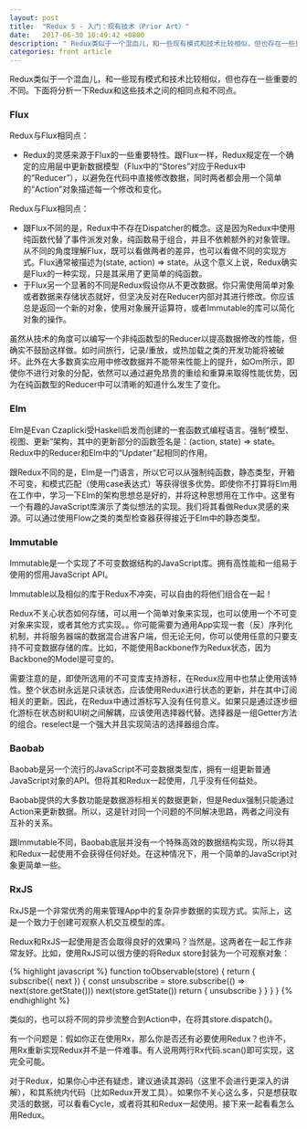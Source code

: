 ```yaml
---
layout: post
title:  "Redux 5 - 入门：现有技术（Prior Art）"
date:   2017-06-30 10:49:42 +0800
description: " Redux类似于一个混血儿，和一些现有模式和技术比较相似，但也存在一些重要的不同。下面将分析一下Redux和这些技术之间的相同点和不同点。"
categories: front article
---
```


Redux类似于一个混血儿，和一些现有模式和技术比较相似，但也存在一些重要的不同。下面将分析一下Redux和这些技术之间的相同点和不同点。

### Flux

Redux与Flux相同点：

<ul>
    <li> Redux的灵感来源于Flux的一些重要特性。跟Flux一样，Redux规定在一个确定的应用层中更新数据模型（Flux中的“Stores”对应于Redux中的“Reducer”），以避免在代码中直接修改数据，同时两者都会用一个简单的“Action”对象描述每一个修改和变化。</li>
</ul>

Redux与Flux相同点：

<ul>
    <li> 跟Flux不同的是，Redux中不存在Dispatcher的概念。这是因为Redux中使用纯函数代替了事件派发对象，纯函数易于组合，并且不依赖额外的对象管理。从不同的角度理解Flux，既可以看做两者的差异，也可以看做不同的实现方式。Flux通常被描述为(state, action) => state。从这个意义上说，Redux确实是Flux的一种实现，只是其采用了更简单的纯函数。</li>
    <li> 于Flux另一个显著的不同是Redux假设你从不更改数据。你只需使用简单对象或者数据来存储状态就好，但坚决反对在Reducer内部对其进行修改。你应该总是返回一个新的对象，使用对象展开运算符，或者Immutable的库可以简化对象的操作。</li>
</ul>

虽然从技术的角度可以编写一个非纯函数型的Reducer以提高数据修改的性能，但确实不鼓励这样做。如时间旅行，记录/重放，或热加载之类的开发功能将被破坏。此外在大多数真实应用中修改数据并不能带来性能上的提升，如Om所示，即使你不进行对象的分配，依然可以通过避免昂贵的重绘和重算来取得性能优势，因为在纯函数型的Reducer中可以清晰的知道什么发生了变化。

### Elm

Elm是Evan Czaplicki受Haskell启发而创建的一套函数式编程语言。强制“模型、视图、更新”架构，其中的更新部分的函数签名是：(action, state) => state。Redux中的Reducer和Elm中的“Updater”起相同的作用。

跟Redux不同的是，Elm是一门语言，所以它可以从强制纯函数，静态类型，开箱不可变，和模式匹配（使用case表达式）等获得很多优势。即使你不打算将Elm用在工作中，学习一下Elm的架构思想总是好的，并将这种思想用在工作中。这里有一个有趣的JavaScript库演示了类似想法的实现。我们将其看做Redux灵感的来源。可以通过使用Flow之类的类型检查器获得接近于Elm中的静态类型。

### Immutable

Immutable是一个实现了不可变数据结构的JavaScript库。拥有高性能和一组易于使用的惯用JavaScript API。

Immutable以及相似的库于Redux不冲突，可以自由的将他们组合在一起！

Redux不关心状态如何存储，可以用一个简单对象来实现，也可以使用一个不可变对象来实现，或者其他方式实现。。你可能需要为通用App实现一套（反）序列化机制，并将服务器端的数据混合进客户端，但无论无何，你可以使用任意的只要支持不可变数据存储的库。比如，不能使用Backbone作为Redux状态，因为Backbone的Model是可变的。

需要注意的是，即使所选用的不可变库支持游标，在Redux应用中也禁止使用该特性。整个状态树永远是只读状态，应该使用Redux进行状态的更新，并在其中订阅相关的更新。因此，在Redux中通过游标写入没有任何意义。如果只是通过逐步细化游标在状态树和UI树之间解耦，应该使用选择器代替。选择器是一组Getter方法的组合。reselect是一个强大并且实现简洁的选择器组合库。

### Baobab

Baobab是另一个流行的JavaScript不可变数据类型库，拥有一组更新普通JavaScript对象的API。但将其和Redux一起使用，几乎没有任何益处。

Baobab提供的大多数功能是数据游标相关的数据更新，但是Redux强制只能通过Action来更新数据。所以，这是针对同一个问题的不同解决思路，两者之间没有互补的关系。

跟Immutable不同，Baobab底层并没有一个特殊高效的数据结构实现，所以将其和Redux一起使用不会获得任何好处。在这种情况下，用一个简单的JavaScript对象更简单一些。

### RxJS

RxJS是一个非常优秀的用来管理App中的复杂异步数据的实现方式。实际上，这是一个致力于创建可观察人机交互模型的库。

Redux和RxJS一起使用是否会取得良好的效果吗？当然是。这两者在一起工作非常友好。比如，使用RxJS可以很方便的将Redux store封装为一个可观察对象：

{% highlight javascript %}
function toObservable(store) {
  return {
    subscribe({ next }) {
      const unsubscribe = store.subscribe(() => next(store.getState()))
      next(store.getState())
      return { unsubscribe }
    }
  }
}
{% endhighlight %}

类似的，也可以将不同的异步流整合到Action中，在将其store.dispatch()。

有一个问题是：假如你正在使用Rx，那么你是否还有必要使用Redux？也许不，用Rx重新实现Redux并不是一件难事。有人说用两行Rx代码.scan()即可实现，这完全可能。

对于Redux，如果你心中还有疑虑，建议通读其源码（这里不会进行更深入的讲解），和其系统内代码（比如Redux开发工具）。如果你不关心这么多，只是想获取灵活的数据，可以看看Cycle，或者将其和Redux一起使用。接下来一起看看怎么用Redux。
